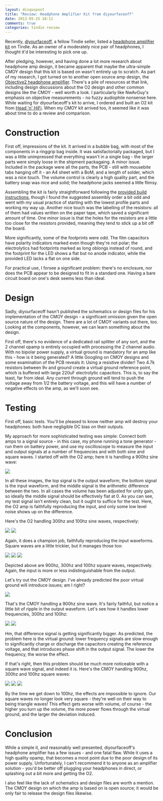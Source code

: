 ```yaml
---
layout: disquspost
title: "Review: Headphone Amplifier Kit from diyourfaceoff"
date: 2013-05-25 18:11
comments: true
categories: tindie review
---
```


Recently, [diyourfaceoff](https://www.tindie.com/stores/diyourfaceoff/), a fellow Tindie seller, listed a [headphone amplifier kit](https://www.tindie.com/products/diyourfaceoff/headphone-amplifier-kit/) on Tindie. As an owner of a moderately nice pair of headphones, I thought it'd be interesting to pick one up.

After pledging, however, and having done a lot more research about headphone amp design, it became apparent that maybe the ultra-simple CMOY design that this kit is based on wasn't entirely up to scratch. As part of my research, I got turned on to another open source amp design, the [Objective2 headphone amplifier](http://nwavguy.blogspot.co.uk/2011/07/o2-headphone-amp.html). There's a pile of resources at that link, including design discussions about the O2 design and other common designs like the CMOY - well worth a look. I particularly like NwAvGuy's emphasis on objective measurements - no fuzzy audiophile nonsense here. While waiting for diyourfaceoff's kit to arrive, I ordered and built an O2 kit from [Head 'n' HiFi](http://www.headnhifi.com/o2-kit-full). When my CMOY kit arrived too, it seemed like it was about time to do a review and comparison.

<!-- more -->

# Construction

First off, impressions of the kit. It arrived in a bubble bag, with most of the components in a ringgrip bag inside. It was satisfactorially packaged, but I was a little unimpressed that everything wasn't in a single bag - the larger parts were simply loose in the shipment packagaing. A minor issue. Included in the package were all the parts, the PCB - still with mousebite tabs hanging off it - an A4 sheet with a BoM, and a length of solder, which was a nice touch. The volume control is clearly a high quality part, and the battery snap was nice and solid; the headphone jacks seemed a little flimsy.

Assembling the kit is fairly straightforward following the [provided build instructions](http://www.diyourfaceoff.com/cmoy), though I found the suggested assembly order a bit odd and went with my usual practice of starting with the lowest profile parts and working my way up. Another nice touch was the labelling of the resistors: all of them had values written on the paper tape, which saved a significant amount of time. One minor issue is that the holes for the resistors are a little too close for the resistors provided, meaning they tend to stick up a bit off the board.

More significantly, some of the footprints were odd. The film capacitors have polarity indicators marked even though they're not polar; the electrolytics had footprints marked as long oblongs instead of round, and the footprint for the LED shows a flat but no anode indicator, while the provided LED lacks a flat on one side.

For practical use, I forsee a significant problem: there's no enclosure, nor does the PCB appear to be designed to fit in a standard one. Having a bare circuit board on one's desk seems less than ideal.

# Design

Sadly, diyourfaceoff hasn't published the schematics or design files for his implementation of the CMOY design - a significant omission given the open source nature of the design. There are a lot of CMOY variants out there, too. Looking at the components, however, we can learn something about the design.

First off, there's no evidence of a dedicated rail splitter of any sort, and the 2 channel opamp is entirely occupied with processing the 2 channel audio. With no bipolar power supply, a virtual ground is mandatory for an amp like this - how is it being generated? A little Googling on CMOY designs and some examination of the PCB reveals it: Using a resistive divider! Two 4.7k resistors between 9v and ground create a virtual ground reference point, which is buffered with large 220uF electrolytic capacitors. This is, to say the least, far from ideal. Any current through ground will tend to push the voltage away from 1/2 the battery voltage, and this will have a number of negative effects on the amp, as we'll soon see.

# Testing

First off, basic tests. You'll be pleased to know neither amp will destroy your headphones: both have negligible DC bias on their outputs.

My approach for more sophisticated testing was simple: Connect both amps to a signal source - in this case, my phone running a tone generator - run them on battery power, and use my oscilloscope to measure the input and output signals at a number of frequencies and with both sine and square waves. I started off with the O2 amp; here it is handling a 900hz sine wave:

![](http://i.imgur.com/owiLZQF.png)

In all these images, the top signal is the output waveform, the bottom signal is the input waveform, and the middle signal is the arithmetic difference between the two. In all cases the volume has been adjusted for unity gain, so ideally the middle signal should be effectively flat at 0. As you can see, my test signal isn't entirely clean, but it ought to suffice for the test. Here, the O2 amp is faithfully reproducing the input, and only some low level noise shows up on the difference.

Here's the O2 handling 300hz and 100hz sine waves, respectively:

![](http://i.imgur.com/FD5e6Ox.png) ![](http://i.imgur.com/0nug4Sb.png)

Again, it does a champion job, faithfully reproducing the input waveforms. Square waves are a little trickier, but it manages those too:

![](http://i.imgur.com/jNhsGHD.png) ![](http://i.imgur.com/UWRI2Pv.png) ![](http://i.imgur.com/aW4ly7T.png)

Depicted above are 900hz, 300hz and 100hz square waves, respectively. Again, the input is more or less indistinguishable from the output.

Let's try out the CMOY design. I've already predicted the poor virtual ground will introduce issues; am I right?

![](http://i.imgur.com/OXSGF5m.png)

That's the CMOY handling a 900hz sine wave. It's fairly faithful, but notice a little bit of ripple in the output waveform. Let's see how it handles lower frequencies, 300hz and 100hz:

![](http://i.imgur.com/LHDDXpR.png) ![](http://i.imgur.com/felQJkf.png)

Hm, that difference signal is getting significantly bigger. As predicted, the problem here is the virtual ground: lower frequency signals are slow enough to significantly charge or discharge the capacitors creating the reference voltage, and that introduces phase shift in the output signal. The lower the frequency, the worse the effect.

If that's right, then this problem should be much more noticeable with a square wave signal, and indeed it is. Here's the CMOY handling 900hz, 300hz and 100hz square waves:

![](http://i.imgur.com/rEX8o9J.png) ![](http://i.imgur.com/JGEgYhu.png) ![](http://i.imgur.com/UWUyooX.png)

By the time we get down to 100hz, the effects are impossible to ignore. Our square waves no longer look very square - they're well on their way to being triangle waves! This effect gets worse with volume, of course - the higher you turn up the volume, the more power flows through the virtual ground, and the larger the deviation induced.

# Conclusion

While a simple it, and reasonably well presented, diyourfaceoff's headphone amplifier has a few issues - and one fatal flaw. While it uses a high quality opamp, that becomes a moot point due to the poor design of its power supply. Unfortunately, I can't recommend it to anyone as an amplifier solution - you'd be better off plugging your headphones in direct, or splashing out a bit more and getting the O2.

I also feel like the lack of schematics and design files are worth a mention. The CMOY design on which the amp is based on is open source; it would be only fair to release the design files likewise.
